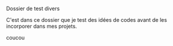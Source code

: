 Dossier de test divers

C'est dans ce dossier que je test des idées de codes avant de les incorporer dans mes projets.

coucou
